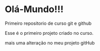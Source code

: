 # Olá-Mundo!!!

Primeiro repositorio de curso git e github

Esse é o primeiro projeto criado no curso.

mais uma alteração no meu projeto gitHub
